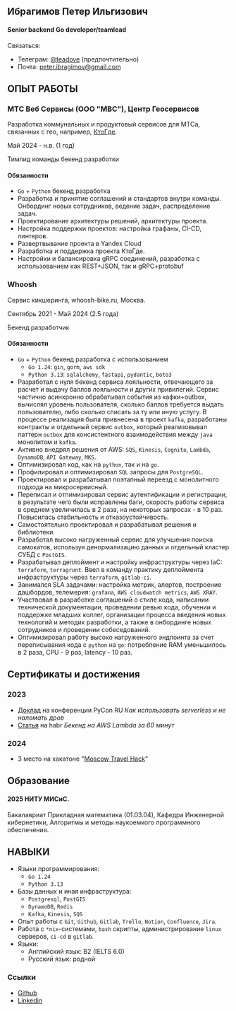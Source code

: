 ## Ибрагимов Петер Ильгизович
#### Senior backend Go developer/teamlead
Связаться:
- Телеграм: [@teadove](https://t.me/teadove) (предпочтительно)
- Почта: [peter.ibragimov@gmail.com](mailto:peter.ibragimov@gmail.com)

## ОПЫТ РАБОТЫ

### МТС Веб Сервисы (ООО "МВС"), Центр Геосервисов
Разработка коммунальных и продуктовый сервисов для МТСа, связанных с гео, например, [КтоГде](https://media.mts.ru/technologies/205849-mts-kto-gde).

Май 2024 - н.в. (1 год)

Тимлид команды бекенд разработки

#### Обязанности
- `Go` + `Python` бекенд разработка
- Разработка и принятие соглашений и стандартов внутри команды. Онбординг новых сотрудников, ведение задач, распределение задач. 
- Проектирование архитектуры решений, архитектуры проекта.
- Настройка поддержки проектов: настройка графаны, CI-CD, линтеров. 
- Развертвывание проекта в Yandex Cloud
- Разработка и поддержка проекта КтоГде. 
- Настройки и балансировка gRPC соединений, разработка с использованием как REST+JSON, так и gRPC+protobuf


### Whoosh
Сервис кикшеринга, whoosh-bike.ru, Москва.

Сентябрь 2021 - Май 2024 (2.5 года)

Бекенд разработчик

#### Обязанности
- `Go` + `Python` бекенд разработка с использованием
	- `Go 1.24`: `gin`, `gorm`, `aws sdk`
	- `Python 3.13`: `sqlalchemy`, `fastapi`, `pydantic`, `boto3`
- Разработал с нуля бекенд сервиса лояльности, отвечающего за расчет и выдачу баллов лояльности и других привилегий. Сервис частично асинхронно обрабатывал события из кафки+outbox, вычислял уровень пользователя, сколько баллов требуется выдать пользователю, либо сколько списать за ту или иную услугу. В процессе реализация была привнесена в проект `kafka`, разработаны контракты и отдельный сервис `outbox`, который реализовывал паттерн `outbox` для консистентного взаимодействия между `java` монолитом и `kafka`. 
- Активно внедрял решения от AWS: `SQS`, `Kinesis`, `Cognito`, `Lambda`, `DynamoDB`, `API Gateway`, `MKS`.
- Оптимизировал код, как на `python`, так и на `go`. 
- Профилировал и оптимизировал `SQL` запросы для `PostgreSQL`. 
- Проектировал и разрабатывал поэтапный переезд с монолитного подхода на микросервисный. 
- Переписал и отпимизировал сервис аутентификации и регистрации, в результате чего были исправлены баги, скорость работы сервиса в среднем увеличилась в 2 раза, на некоторых запросах - в 10 раз. Повысилась стабильность и отказоустойчивость. 
- Самостоятельно проектировал и разрабатывал решения и библиотеки.
- Разработал высоко нагруженный сервис для улучшения поиска самокатов, используя денормализацию данных и отдельный кластер СУБД с `PostGIS`.
- Разрабатывал деплоймент и настройку инфраструктуры через  IaC: `terraform`, `terragrunt`. Ввел в команду практику деплоймента инфраструктуры через  `terraform`, `gitlab-ci`.
- Занимался  SLA  задачами: настройка метрик, алертов, построение дашбордов, телемерия: `grafana`, `AWS cloudwatch metrics`, `AWS XRAY`.
- Участвовал в разработке соглашений о стиле кода, написании технической документации, проведении ревью кода, обучении и поддержке младших коллег, организации процесса введения новых технологий и методик разработки, а также в онбординге новых сотрудников и проведении собеседований.
- Оптимизировал работу высоко нагруженного эндпоинта за счет переписывания кода с `python` на `go`: потребление RAM уменьшилось в 2 раза, CPU - 9 раз,  latency - 10 раз.

## Сертификаты и достижения

### 2023
- [Доклад](https://www.youtube.com/watch?v=cSZrWpyNlfI) на конференции PyCon RU _Как использовать serverless и не наломать дров_
- [Статья](https://habr.com/ru/companies/whoosh/articles/728926/) на habr _Бекенд на AWS Lambda за 60 минут_

### 2024
- 3 место на хакатоне "[Moscow Travel Hack](https://business.russpass.ru/content-page/e-com)"

## Образование

#### 2025 НИТУ МИСиС.
Бакалавриат Прикладная математика (01.03.04), Кафедра Инженерной кибернетики, Алгоритмы и методы наукоемкого программного обеспечения.

## НАВЫКИ
- Языки программирования:
	- `Go 1.24`
	- `Python 3.13`
- Базы данных и иная инфраструктура:
	- `Postgresql`, `PostGIS`
	- `DynamoDB`, `Redis`
	- `Kafka`, `Kinesis`, `SQS`
- Опыт работы с `Git`, `Github`, `Gitlab`, `Trello`, `Notion`, `Confluence`, `Jira`.
- Работа с `*nix`-системами, `bash` скрипты, администрирование `linux` серверов, `ci-cd` в `gitlab`.
- Языки: 
	- Английский язык: B2 (IELTS 6.0)
	- Русский язык: родной

### Ссылки
- [Github](https://github.com/TeaDove/)
- [Linkedin](https://www.linkedin.com/in/peter-ibragimov-7907871b7/)
